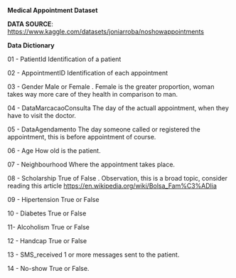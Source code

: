 **Medical Appointment Dataset**

**DATA SOURCE**: https://www.kaggle.com/datasets/joniarroba/noshowappointments


**Data Dictionary**

 01 - PatientId
Identification of a patient

 02 - AppointmentID
Identification of each appointment

 03 - Gender
Male or Female . Female is the greater proportion, woman takes way more care of they health in comparison to man.

04 - DataMarcacaoConsulta
The day of the actuall appointment, when they have to visit the doctor.

05 - DataAgendamento
The day someone called or registered the appointment, this is before appointment of course.

06 - Age
How old is the patient.

07 - Neighbourhood
Where the appointment takes place.

08 - Scholarship
True of False . Observation, this is a broad topic, consider reading this article https://en.wikipedia.org/wiki/Bolsa_Fam%C3%ADlia

09 - Hipertension
True or False

10 - Diabetes
True or False

11- Alcoholism
True or False

12 - Handcap
True or False

13 - SMS_received
1 or more messages sent to the patient.

14 - No-show
True or False.
